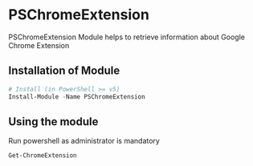 # PSChromeExtension

PSChromeExtension Module helps to retrieve information about Google Chrome Extension

## Installation of Module
```Powershell
# Install (in PowerShell >= v5)
Install-Module -Name PSChromeExtension
```
## Using the module
Run powershell as administrator is mandatory

```PowerShell
Get-ChromeExtension
```
